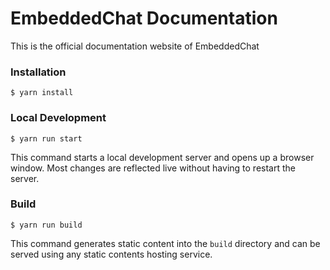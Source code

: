 # EmbeddedChat Documentation

This is the official documentation website of EmbeddedChat

### Installation

```
$ yarn install
```

### Local Development

```
$ yarn run start
```

This command starts a local development server and opens up a browser window. Most changes are reflected live without having to restart the server.

### Build

```
$ yarn run build
```

This command generates static content into the `build` directory and can be served using any static contents hosting service.
